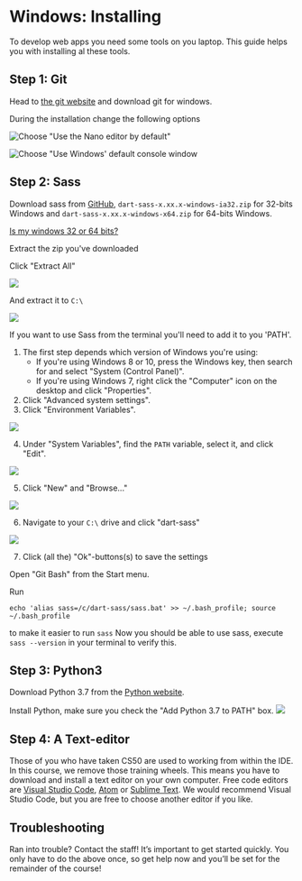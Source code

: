 # Windows: Installing

To develop web apps you need some tools on you laptop. This guide helps you with installing al these tools.

## Step 1: Git

Head to [the git website](https://git-scm.com/downloads) and download git for windows.

During the installation change the following options

![Choose "Use the Nano editor by default"](git_nano.png)

![Choose "Use Windows' default console window](git_terminal.png)

## Step 2: Sass

Download sass from [GitHub](https://github.com/sass/dart-sass/releases/), `dart-sass-x.xx.x-windows-ia32.zip` for 32-bits Windows and `dart-sass-x.xx.x-windows-x64.zip` for 64-bits Windows.

[Is my windows 32 or 64 bits?](https://www.howtogeek.com/howto/21726/how-do-i-know-if-im-running-32-bit-or-64-bit-windows-answers/) 

Extract the zip you've downloaded

Click "Extract All"

![](sass_extract1.png)

And extract it to `C:\`

![](sass_extract2.png)

If you want to use Sass from the terminal you'll need to add it to you 'PATH'.

1. The first step depends which version of Windows you're using:
    - If you're using Windows 8 or 10, press the Windows key, then search for and
    select "System (Control Panel)".
    - If you're using Windows 7, right click the "Computer" icon on the desktop
    and click "Properties".
2. Click "Advanced system settings".
3. Click "Environment Variables".

![](sass-path1.png)

4. Under "System Variables", find the `PATH` variable, select it, and click "Edit".

![](sass-path2.png)

5. Click "New" and "Browse..."

![](sass-path3.png)

6. Navigate to your `C:\` drive and click "dart-sass"

![](sass-path4.png)

7. Click (all the) "Ok"-buttons(s) to save the settings

Open "Git Bash" from the Start menu.

Run
    
    echo 'alias sass=/c/dart-sass/sass.bat' >> ~/.bash_profile; source ~/.bash_profile

to make it easier to run `sass`
Now you should be able to use sass, execute `sass --version` in your terminal to verify this.

## Step 3: Python3

Download Python 3.7 from the [Python website](https://www.python.org/downloads/).

Install Python, make sure you check the "Add Python 3.7 to PATH" box.
![](python.png)

## Step 4: A Text-editor

Those of you who have taken CS50 are used to working from within the IDE. In this course, we remove those training wheels. This means you have to download and install a text editor on your own computer. Free code editors are [Visual Studio Code](https://code.visualstudio.com/), [Atom](https://atom.io/) or [Sublime Text](https://www.sublimetext.com/). We would recommend Visual Studio Code, but you are free to choose another editor if you like.


## Troubleshooting
Ran into trouble? Contact the staff! It’s important to get started quickly. You only have to do the above once, so get help now and you’ll be set for the remainder of the course!
